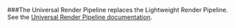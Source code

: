 ###The Universal Render Pipeline replaces the Lightweight Render Pipeline. See the [Universal Render Pipeline documentation](https://docs.unity3d.com/Packages/com.unity.render-pipelines.universal@latest/index.html).
